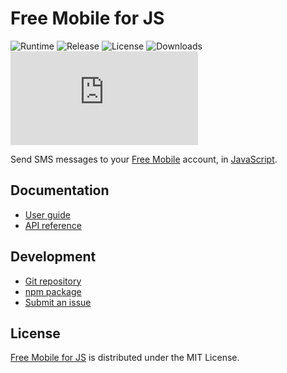 # Free Mobile for JS
![Runtime](https://badgen.net/npm/node/@cedx/free-mobile) ![Release](https://badgen.net/npm/v/@cedx/free-mobile) ![License](https://badgen.net/npm/license/@cedx/free-mobile) ![Downloads](https://badgen.net/npm/dt/@cedx/free-mobile) ![Coverage](https://badgen.net/codecov/c/github/cedx/free-mobile.js)

Send SMS messages to your [Free Mobile](https://mobile.free.fr) account,
in [JavaScript](https://developer.mozilla.org/docs/Web/JavaScript).

## Documentation
- [User guide](https://github.com/cedx/free-mobile.js/wiki)
- [API reference](https://docs.belin.io/free-mobile.js)

## Development
- [Git repository](https://github.com/cedx/free-mobile.js)
- [npm package](https://www.npmjs.com/package/@cedx/free-mobile)
- [Submit an issue](https://github.com/cedx/free-mobile.js/issues)

## License
[Free Mobile for JS](https://github.com/cedx/free-mobile.js) is distributed under the MIT License.
